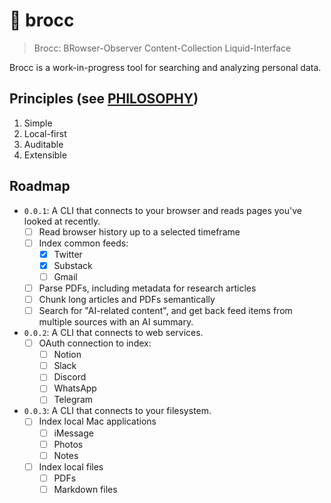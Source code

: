# 🥦 brocc

> Brocc: BRowser-Observer Content-Collection Liquid-Interface

Brocc is a work-in-progress tool for searching and analyzing personal data.

## Principles (see [PHILOSOPHY](._NOTES/PHILOSOPHY.md))

1. Simple
2. Local-first
3. Auditable
4. Extensible

## Roadmap

- `0.0.1`: A CLI that connects to your browser and reads pages you've looked at recently.
  - [ ] Read browser history up to a selected timeframe
  - [ ] Index common feeds:
    - [x] Twitter
    - [x] Substack
    - [ ] Gmail
  - [ ] Parse PDFs, including metadata for research articles
  - [ ] Chunk long articles and PDFs semantically
  - [ ] Search for "AI-related content", and get back feed items from multiple sources with an AI summary.
- `0.0.2`: A CLI that connects to web services.
  - [ ] OAuth connection to index:
    - [ ] Notion
    - [ ] Slack
    - [ ] Discord
    - [ ] WhatsApp
    - [ ] Telegram
- `0.0.3`: A CLI that connects to your filesystem.
  - [ ] Index local Mac applications
    - [ ] iMessage
    - [ ] Photos
    - [ ] Notes
  - [ ] Index local files
    - [ ] PDFs
    - [ ] Markdown files
